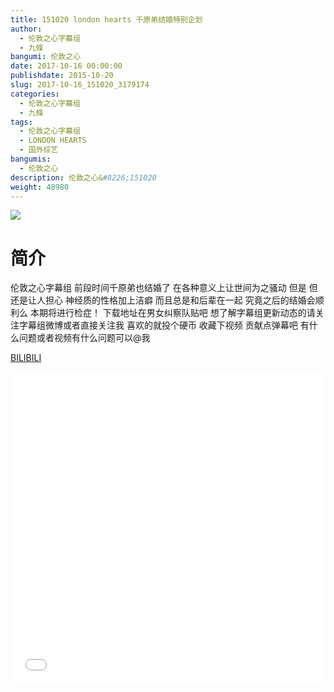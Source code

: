 ```yaml
---
title: 151020 london hearts 千原弟结婚特别企划
author: 
  - 伦敦之心字幕组
  - 九條
bangumi: 伦敦之心
date: 2017-10-16 00:00:00
publishdate: 2015-10-20
slug: 2017-10-16_151020_3179174
categories: 
  - 伦敦之心字幕组
  - 九條
tags: 
  - 伦敦之心字幕组
  - LONDON HEARTS
  - 国外综艺
bangumis: 
  - 伦敦之心
description: 伦敦之心&#8226;151020
weight: 48980
---
```


![](https://i.imgur.com/reqPxKg.jpg)

# 简介  
伦敦之心字幕组 前段时间千原弟也结婚了 在各种意义上让世间为之骚动 但是 但还是让人担心 神经质的性格加上洁癖 而且总是和后辈在一起 究竟之后的结婚会顺利么  本期将进行检症！ 下载地址在男女纠察队贴吧 想了解字幕组更新动态的请关注字幕组微博或者直接关注我 喜欢的就投个硬币 收藏下视频 贡献点弹幕吧 有什么问题或者视频有什么问题可以@我

  [BILIBILI](https://www.bilibili.com/video/av3179174/)


  <iframe src="//www.bilibili.com/html/html5player.html?cid=5009340&aid=3179174" width="100%" height="500" frameborder="0" allowfullscreen="allowfullscreen"></iframe>
